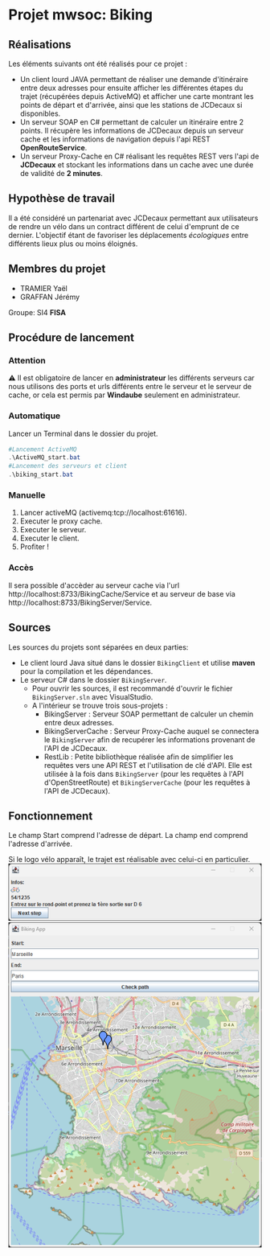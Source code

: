 # Projet mwsoc: Biking

## Réalisations
Les éléments suivants ont été réalisés pour ce projet :
- Un client lourd JAVA permettant de réaliser une demande d'itinéraire entre deux adresses pour ensuite afficher les différentes étapes du trajet (récupérées depuis ActiveMQ) et afficher une carte montrant les points de départ et d'arrivée, ainsi que les stations de JCDecaux si disponibles.
- Un serveur SOAP en C# permettant de calculer un itinéraire entre 2 points. Il récupère les informations de JCDecaux depuis un serveur cache et les informations de navigation depuis l'api REST **OpenRouteService**.
- Un serveur Proxy-Cache en C# réalisant les requêtes REST vers l'api de **JCDecaux** et stockant les informations dans un cache avec une durée de validité de **2 minutes**.

## Hypothèse de travail
Il a été considéré un partenariat avec JCDecaux permettant aux utilisateurs de rendre un vélo dans un contract différent de celui d'emprunt de ce dernier. L'objectif étant de favoriser les déplacements *écologiques* entre différents lieux plus ou moins éloignés. 

## Membres du projet
- TRAMIER Yaël
- GRAFFAN Jérémy

Groupe: SI4 **FISA**

## Procédure de lancement

### Attention

:warning: Il est obligatoire de lancer en **administrateur** les différents serveurs car nous utilisons des ports et urls différents entre le serveur et le serveur de cache, or cela est permis par **Windaube** seulement en administrateur.

### Automatique
Lancer un Terminal dans le dossier du projet.
```powershell
#Lancement ActiveMQ
.\ActiveMQ_start.bat
#Lancement des serveurs et client
.\biking_start.bat
```
### Manuelle
1. Lancer activeMQ (activemq:tcp://localhost:61616).
2. Executer le proxy cache.
3. Executer le serveur.
4. Executer le client.
5. Profiter !

### Accès
Il sera possible d'accèder au serveur cache via l'url http://localhost:8733/BikingCache/Service et au serveur de base via http://localhost:8733/BikingServer/Service.

## Sources
Les sources du projets sont séparées en deux parties:
- Le client lourd Java situé dans le dossier `BikingClient` et utilise **maven** pour la compilation et les dépendances.
- Le serveur C# dans le dossier `BikingServer`.
  - Pour ouvrir les sources, il est recommandé d'ouvrir le fichier `BikingServer.sln` avec VisualStudio.
  - A l'intérieur se trouve trois sous-projets :
    - BikingServer : Serveur SOAP permettant de calculer un chemin entre deux adresses.
    - BikingServerCache : Serveur Proxy-Cache auquel se connectera le `BikingServer` afin de recupérer les informations provenant de l'API de JCDecaux.
    - RestLib : Petite bibliothèque réalisée afin de simplifier les requêtes vers une API REST et l'utilisation de clé d'API. Elle est utilisée à la fois dans `BikingServer` (pour les requêtes à l'API d'OpenStreetRoute) et `BikingServerCache` (pour les requêtes à l'API de JCDecaux).

## Fonctionnement
Le champ Start comprend l'adresse de départ.
La champ end comprend l'adresse d'arrivée.

Si le logo vélo apparaît, le trajet est réalisable avec celui-ci en particulier.
![client_step_frame](/doc/image-steps.png)
![client_step_frame](/doc/image-client.png)
